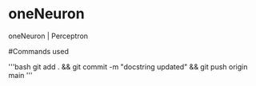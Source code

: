 # oneNeuron
oneNeuron | Perceptron

#Commands used

'''bash
git add . && git commit -m "docstring updated" && git push origin main
'''
